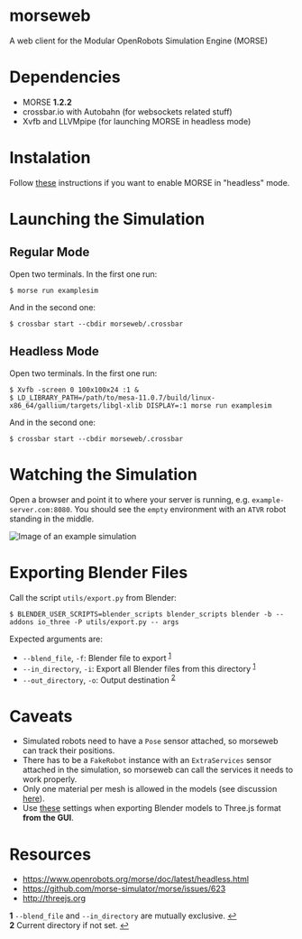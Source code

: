 morseweb
========
A web client for the Modular OpenRobots Simulation Engine (MORSE)

# Dependencies
+ MORSE **1.2.2**
+ crossbar.io with Autobahn (for websockets related stuff)
+ Xvfb and LLVMpipe (for launching MORSE in headless mode)

# Instalation
Follow [these](https://www.openrobots.org/morse/doc/latest/headless.html) instructions if you want to enable MORSE in "headless" mode.

# Launching the Simulation
## Regular Mode
Open two terminals. In the first one run:
```
$ morse run examplesim
```
And in the second one:
```
$ crossbar start --cbdir morseweb/.crossbar
```

## Headless Mode
Open two terminals. In the first one run:
```
$ Xvfb -screen 0 100x100x24 :1 &
$ LD_LIBRARY_PATH=/path/to/mesa-11.0.7/build/linux-x86_64/gallium/targets/libgl-xlib DISPLAY=:1 morse run examplesim
```
And in the second one:
```
$ crossbar start --cbdir morseweb/.crossbar
```

# Watching the Simulation
Open a browser and point it to where your server is running, e.g. `example-server.com:8080`. You should see the `empty` environment with an `ATVR` robot standing in the middle.

![Image of an example simulation](http://i.imgur.com/aAkIpAx.png)

# Exporting Blender Files
Call the script `utils/export.py` from Blender:
```
$ BLENDER_USER_SCRIPTS=blender_scripts blender_scripts blender -b --addons io_three -P utils/export.py -- args
```

Expected arguments are:
+ `--blend_file`, `-f`: Blender file to export <sup id="a1">[1](#f1)</sup>
+ `--in_directory`, `-i`: Export all Blender files from this directory <sup id="a1">[1](#f1)</sup>
+ `--out_directory`, `-o`: Output destination <sup id="a2">[2](#f2)</sup>

# Caveats
+ Simulated robots need to have a `Pose` sensor attached, so morseweb can track their positions.
+ There has to be a `FakeRobot` instance with an `ExtraServices` sensor attached in the simulation, so morseweb can call the services it needs to work properly.
+ Only one material per mesh is allowed in the models (see discussion [here](https://github.com/mrdoob/three.js/issues/6731#issuecomment-115308900)).
+ Use [these](http://i.imgur.com/upu855O.png) settings when exporting Blender models to Three.js format **from the GUI**.

# Resources
+ https://www.openrobots.org/morse/doc/latest/headless.html
+ https://github.com/morse-simulator/morse/issues/623
+ http://threejs.org

<b id="f1">1</b> `--blend_file` and `--in_directory` are mutually exclusive. [↩](#a1)<br>
<b id="f2">2</b> Current directory if not set. [↩](#a2)
